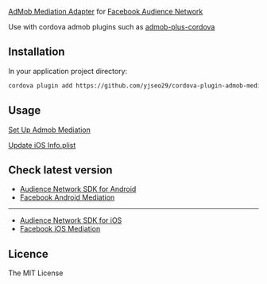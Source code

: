 [AdMob Mediation Adapter](https://firebase.google.com/docs/admob/android/mediation-networks) for [Facebook Audience Network](https://developers.facebook.com/docs/audience-network/getting-started)

Use with cordova admob plugins such as [admob-plus-cordova](https://github.com/admob-plus/admob-plus)

## Installation ##

In your application project directory:

```bash
cordova plugin add https://github.com/yjseo29/cordova-plugin-admob-mediation-facebook
```

## Usage ##

[Set Up Admob Mediation](https://support.google.com/admob/answer/3124703?hl=en)

[Update iOS Info.plist](https://developers.google.com/admob/ios/quick-start#update_your_infoplist)


## Check latest version ##
* [Audience Network SDK for Android](https://developers.facebook.com/docs/audience-network/setting-up/platform-setup/android/add-sdk)
* [Facebook Android Mediation](https://developers.google.com/admob/android/mediation/facebook#facebook-android-mediation-adapter-changelog)

-------------------------------

* [Audience Network SDK for iOS](https://developers.facebook.com/docs/audience-network/setting-up/platform-setup/ios/add-sdk)
* [Facebook iOS Mediation](https://developers.google.com/admob/ios/mediation/facebook#facebook-ios-mediation-adapter-changelog)

## Licence ##

The MIT License
